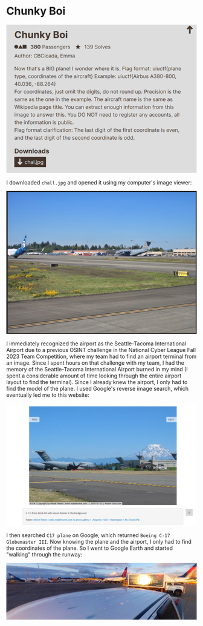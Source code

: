 # Chunky Boi

![](../images/chunky-boi-part-1.png)

I downloaded `chall.jpg` and opened it using my computer's image viewer:

![](../images/chunky-boi-part-2.png)

I immediately recognized the airport as the Seattle-Tacoma International Airport due to a previous OSINT challenge in the National Cyber League Fall 2023 Team Competition, where my team had to find an airport terminal from an image. Since I spent hours on that challenge with my team, I had the memory of the Seattle-Tacoma International Airport burned in my mind (I spent a considerable amount of time looking through the entire airport layout to find the terminal). Since I already knew the airport, I only had to find the model of the plane. I used Google's reverse image search, which eventually led me to this website:

![](../images/chunky-boi-part-3.png) 

I then searched `C17 plane` on Google, which returned `Boeing C-17 Globemaster III`. Now knowing the plane and the airport, I only had to find the coordinates of the plane. So I went to Google Earth and started "walking" through the runway:

![](../images/chunky-boi-part-4.png)
